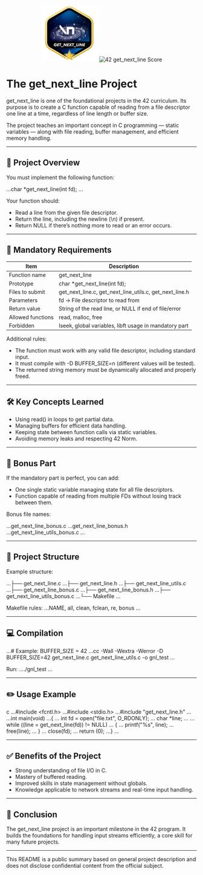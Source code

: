 <p align="center">
 <img src="https://github.com/leogaudin/42_project_badges/raw/main/badges/get_next_line_bonus.webp" alt="get_next_line Badge">
 <img src="https://img.shields.io/badge/get_next_line-125%2F100-green?style=flat-square&color=green" alt="42 get_next_line Score" />
</p>

# The get_next_line Project

get_next_line is one of the foundational projects in the 42 curriculum.
Its purpose is to create a C function capable of reading from a file descriptor one line at a time, regardless of line length or buffer size.

The project teaches an important concept in C programming — static variables — along with file reading, buffer management, and efficient memory handling.

---

## 📌 Project Overview

You must implement the following function:

 ...char *get_next_line(int fd); ...

Your function should:
- Read a line from the given file descriptor.
- Return the line, including the newline (\n) if present.
- Return NULL if there’s nothing more to read or an error occurs.

---

## 📜 Mandatory Requirements

| Item | Description |
|-----------------|-----------------|
| Function name | get_next_line |
| Prototype | char *get_next_line(int fd); |
| Files to submit | get_next_line.c, get_next_line_utils.c, get_next_line.h |
| Parameters | fd → File descriptor to read from |
| Return value | String of the read line, or NULL if end of file/error |
| Allowed functions | read, malloc, free |
| Forbidden | lseek, global variables, libft usage in mandatory part |

Additional rules:
- The function must work with any valid file descriptor, including standard input.
- It must compile with -D BUFFER_SIZE=n (different values will be tested).
- The returned string memory must be dynamically allocated and properly freed.

---

## 🛠️ Key Concepts Learned

- Using read() in loops to get partial data.
- Managing buffers for efficient data handling.
- Keeping state between function calls via static variables.
- Avoiding memory leaks and respecting 42 Norm.

---

## 🔹 Bonus Part

If the mandatory part is perfect, you can add:

- One single static variable managing state for all file descriptors.
- Function capable of reading from multiple FDs without losing track between them.

Bonus file names:

 ...get_next_line_bonus.c ...get_next_line_bonus.h ...get_next_line_utils_bonus.c ...

---

## 📂 Project Structure

Example structure:

 ...├── get_next_line.c ...├── get_next_line.h ...├── get_next_line_utils.c ...├── get_next_line_bonus.c ...├── get_next_line_bonus.h ...├── get_next_line_utils_bonus.c ...└── Makefile ...

Makefile rules:
 ...NAME, all, clean, fclean, re, bonus ...

---

## 💻 Compilation

 ...# Example: BUFFER_SIZE = 42 ...cc -Wall -Wextra -Werror -D BUFFER_SIZE=42 get_next_line.c get_next_line_utils.c -o gnl_test ...

Run:
 ..../gnl_test ...

---

## ✏️ Usage Example

c ...#include <fcntl.h> ...#include <stdio.h> ...#include "get_next_line.h" ... ...int main(void) ...{ ... int fd = open("file.txt", O_RDONLY); ... char *line; ... ... while ((line = get_next_line(fd)) != NULL) ... { ... printf("%s", line); ... free(line); ... } ... close(fd); ... return (0); ...} ...

---

## ✅ Benefits of the Project

- Strong understanding of file I/O in C.
- Mastery of buffered reading.
- Improved skills in state management without globals.
- Knowledge applicable to network streams and real-time input handling.

---

## 📖 Conclusion

The get_next_line project is an important milestone in the 42 program.
It builds the foundations for handling input streams efficiently, a core skill for many future projects.

---

This README is a public summary based on general project description and does not disclose confidential content from the official subject.